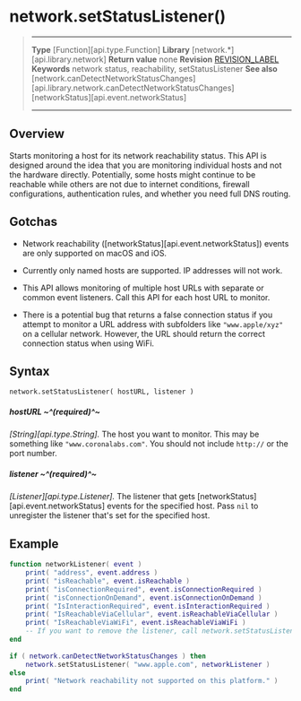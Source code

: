 # network.setStatusListener()

> --------------------- ------------------------------------------------------------------------------------------
> __Type__              [Function][api.type.Function]
> __Library__           [network.*][api.library.network]
> __Return value__      none
> __Revision__          [REVISION_LABEL](REVISION_URL)
> __Keywords__          network status, reachability, setStatusListener
> __See also__          [network.canDetectNetworkStatusChanges][api.library.network.canDetectNetworkStatusChanges]
>                       [networkStatus][api.event.networkStatus]
> --------------------- ------------------------------------------------------------------------------------------


## Overview

Starts monitoring a host for its network reachability status. This API is designed around the idea that you are monitoring individual hosts and not the hardware directly. Potentially, some hosts might continue to be reachable while others are not due to internet conditions, firewall configurations, authentication rules, and whether you need full DNS routing.

## Gotchas

* Network reachability \([networkStatus][api.event.networkStatus]\) events are only supported on macOS and iOS.

* Currently only named hosts are supported. IP addresses will not work.

* This API allows monitoring of multiple host URLs with separate or common event listeners. Call this API for each host URL to monitor.

* There is a potential bug that returns a false connection status if you attempt to monitor a URL address with subfolders like `"www.apple/xyz"` on a cellular network. However, the URL should return the correct connection status when using WiFi.

## Syntax

	network.setStatusListener( hostURL, listener )

##### hostURL ~^(required)^~
_[String][api.type.String]._ The host you want to monitor. This may be something like `"www.coronalabs.com"`. You should not include `http://` or the port number.

##### listener ~^(required)^~
_[Listener][api.type.Listener]._ The listener that gets [networkStatus][api.event.networkStatus] events for the specified host. Pass `nil` to unregister the listener that's set for the specified host.


## Example

``````lua
function networkListener( event )
    print( "address", event.address )
    print( "isReachable", event.isReachable )
    print( "isConnectionRequired", event.isConnectionRequired )
    print( "isConnectionOnDemand", event.isConnectionOnDemand )
    print( "IsInteractionRequired", event.isInteractionRequired )
    print( "IsReachableViaCellular", event.isReachableViaCellular )
    print( "IsReachableViaWiFi", event.isReachableViaWiFi )
    -- If you want to remove the listener, call network.setStatusListener( "www.apple.com", nil ) 
end
 
if ( network.canDetectNetworkStatusChanges ) then
    network.setStatusListener( "www.apple.com", networkListener )
else
    print( "Network reachability not supported on this platform." )
end
``````
